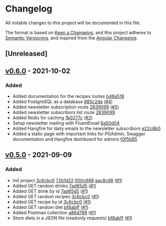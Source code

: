 # Changelog

All notable changes to this project will be documented in this file.

The format is based on [Keep a Changelog](https://keepachangelog.com/en/1.0.0/),
and this project adheres to [Semantic Versioning](https://semver.org/spec/v2.0.0.html),
and inspired from the [Angular Changelog](https://github.com/angular/angular/blob/master/CHANGELOG.md).


## [Unreleased]

## [v0.6.0] - 2021-10-02
### Added
- Added documentation for the recipes routes [b48a518](https://github.com/AmineAML/thermopolia-api/commit/b48a518fcca6aac9041aeffa64f09a916a251560)
- Added PostgreSQL as a database [885c2da](https://github.com/AmineAML/thermopolia-api/commit/885c2da7b85f1046912ec4cebfb71ef2584010a2) ([#4](https://app.ora.pm/p/363614?c=6211357))
- Added newsletter subscription route [2839099](https://github.com/AmineAML/thermopolia-api/commit/2839099789b2bb4bea6627014d43feac533c969f) ([#5](https://app.ora.pm/p/363614?c=6211361))
- Added newsletter subscribors list route [2839099](https://github.com/AmineAML/thermopolia-api/commit/2839099789b2bb4bea6627014d43feac533c969f)
- Added Redis for caching [1b0277c](https://github.com/AmineAML/thermopolia-api/commit/1b0277c11ad3974dd3dfd63357d37db953ef7cbe) ([#2](https://app.ora.pm/p/363614?c=6211332))
- Setup newsletter mailing with FluentEmail [6a50d04](https://github.com/AmineAML/thermopolia-api/commit/6a50d044e3c87d721141b992e68b3abfaa935282)
- Added Hangfire for daily emails to the newsletter subscribors [e22c8b0](https://github.com/AmineAML/thermopolia-api/commit/e22c8b0e5007f54ff652a798fea813ba231484fa)
- Added a static page with important links for PGAdmin, Swagger documentation and Hangfire dashboard for admins [f0f5b85](https://github.com/AmineAML/thermopolia-api/commit/f0f5b8589b42351cb80fffaa47119ae68f04eb44)

## [v0.5.0] - 2021-09-09
### Added
- Init project [3c6cbc0](https://github.com/AmineAML/thermopolia-api/commit/3c6cbc00a7ca93ababe6b54a85b6d6fd18e1457f) [72b1d22](https://github.com/AmineAML/thermopolia-api/commit/72b1d22c9e29b3c0f0c6a93631e7827283153a41) [000c688](https://github.com/AmineAML/thermopolia-api/commit/000c688cadf6639bf19a45d6d9d1e769c055c846) [aac8c98](https://github.com/AmineAML/thermopolia-api/commit/aac8c986394114117ed99958304edcfb78567122) ([#1](https://app.ora.pm/p/363614?c=6211305))
- Added GET random drinks [7ad65d5](https://github.com/AmineAML/thermopolia-api/commit/7ad65d500d518e32321b2b5e5e58892a025d28e2) ([#1](https://app.ora.pm/p/363614?c=6211305))
- Added GET drink by id [7ad65d5](https://github.com/AmineAML/thermopolia-api/commit/7ad65d500d518e32321b2b5e5e58892a025d28e2) ([#1](https://app.ora.pm/p/363614?c=6211305))
- Added GET random recipes [3c6cbc0](https://github.com/AmineAML/thermopolia-api/commit/3c6cbc00a7ca93ababe6b54a85b6d6fd18e1457f) ([#1](https://app.ora.pm/p/363614?c=6211305))
- Added GET recipe by id [3c6cbc0](https://github.com/AmineAML/thermopolia-api/commit/3c6cbc00a7ca93ababe6b54a85b6d6fd18e1457f) ([#1](https://app.ora.pm/p/363614?c=6211305))
- Added GET random diet [bf8abff](https://github.com/AmineAML/thermopolia-api/commit/bf8abff62bcf58bda42e1c39fcfed0ea310e8f77) ([#1](https://app.ora.pm/p/363614?c=6211305))
- Added Postman collection [a86d788](https://github.com/AmineAML/thermopolia-api/commit/a86d788f6dfcf3127355f8acf3e5a687eaf4f2ea) ([#1](https://app.ora.pm/p/363614?c=6211305))
- Store diets in a JSON file (readonly requests) [bf8abff](https://github.com/AmineAML/thermopolia-api/commit/bf8abff62bcf58bda42e1c39fcfed0ea310e8f77) ([#1](https://app.ora.pm/p/363614?c=6211305))





[v0.6.0]: https://github.com/AmineAML/thermopolia-api/releases/tag/v0.5.0...v0.6.0
[v0.5.0]: https://github.com/AmineAML/thermopolia-api/releases/tag/v0.5.0